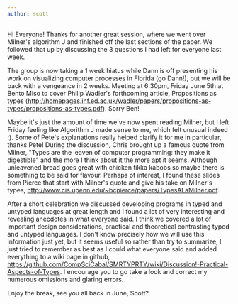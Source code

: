 ```yaml
---
author: scott
---
```

Hi Everyone!
Thanks for another great session, where we went over Milner's algorithm J and finished off the last sections of the paper. We followed that up by discussing the 3 questions I had left for everyone last week.

The group is now taking a 1 week hiatus while Dann is off presenting his work on visualizing computer processes in Florida (go Dann!), but we will be back with a vengeance in 2 weeks. Meeting at 6:30pm, Friday June 5th at Bento Miso to cover Philip Wadler's forthcoming article, Propositions as types (http://homepages.inf.ed.ac.uk/wadler/papers/propositions-as-types/propositions-as-types.pdf). Sorry Ben!

Maybe it's just the amount of time we've now spent reading Milner, but I left Friday feeling like Algorithm J made sense to me, which felt unusual indeed :). Some of Pete's explanations really helped clarify it for me in particular, thanks Pete! During the discussion, Chris brought up a famous quote from Milner, "Types are the leaven of computer programming: they make it digestible" and the more I think about it the more apt it seems. Although unleavened bread goes great with chicken tikka kabobs so maybe there is something to be said for flavour. Perhaps of interest, I found these slides from Pierce that start with Milner's quote and give his take on Milner's types, http://www.cis.upenn.edu/~bcpierce/papers/TypesALaMilner.pdf.

After a short celebration we discussed developing programs in typed and untyped languages at great length and I found a lot of very interesting and revealing anecdotes in what everyone said. I think we covered a lot of important design considerations, practical and theoretical contrasting typed and untyped languages. I don't know precisely how we will use this information just yet, but it seems useful so rather than try to summarize, I just tried to remember as best as I could what everyone said and added everything to a wiki page in github, https://github.com/CompSciCabal/SMRTYPRTY/wiki/Discussion!-Practical-Aspects-of-Types. I encourage you to go take a look and correct my numerous omissions and glaring errors.

Enjoy the break, see you all back in June,
Scott?
